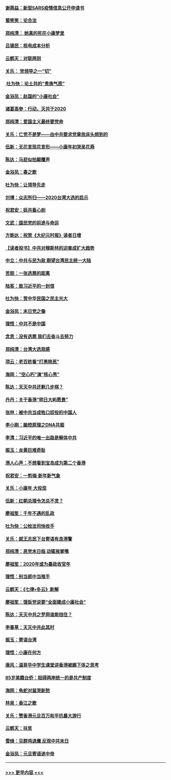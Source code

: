 #### [谢燕益：新型SARS疫情信息公开申请书](../pages/nsc993/n11808840.md?t=01211155) 
#### [蜀笑笑：论合法](../pages/nsc993/n11808064.md?t=01211155) 
#### [郑纯清： 她真的死在小康梦里](../pages/nsc993/n11806623.md?t=01211155) 
#### [吕锡民：核电成本分析](../pages/nsc993/n11806284.md?t=01211155) 
#### [云鹤天：对联两则](../pages/nsc993/n11805957.md?t=01211155) 
#### [关乐： 党领导之一“切”](../pages/nsc993/n11804505.md?t=01211155) 
#### [ 吐为快：论土共的“贵族气质”](../pages/nsc993/n11804490.md?t=01211155) 
#### [金浴凤：赵国的“小康社会”](../pages/nsc993/n11804452.md?t=01211155) 
#### [诸葛高参：行动，灭共于2020](../pages/nsc993/n11804120.md?t=01211155) 
#### [郑纯清：爱国主义最终要党命](../pages/nsc993/n11802197.md?t=01211155) 
#### [关乐：亡党不是梦——由中共要求党章放床头想到的](../pages/nsc993/n11802156.md?t=01211155) 
#### [伍新：无花言现花言形——小康年初哭吴花燕](../pages/nsc993/n11800044.md?t=01211155) 
#### [陈达：马屁似拍颠覆声](../pages/nsc993/n11800010.md?t=01211155) 
#### [金浴凤：春之歌](../pages/nsc993/n11797687.md?t=01211155) 
#### [吐为快：让领导先走](../pages/nsc993/n11797512.md?t=01211155) 
#### [刘博：众志所归——2020台湾大选的启示](../pages/nsc993/n11796878.md?t=01211155) 
#### [祝君安：妖共畜心剖](../pages/nsc993/n11794273.md?t=01211155) 
#### [文武：国民党的前途与命运](../pages/nsc993/n11794198.md?t=01211155) 
#### [方能达：祝贺《大纪元时报》读者日增](../pages/nsc993/n11793807.md?t=01211155) 
#### [【读者投书】中共对穆斯林的迫害成扩大趋势](../pages/nsc993/n11791371.md?t=01211155) 
#### [中立：中共与民为敌 期望台湾民主统一大陆](../pages/nsc993/n11790392.md?t=01211155) 
#### [苦胆：一张选票的距离](../pages/nsc993/n11788914.md?t=01211155) 
#### [陆客：致习近平的一封信](../pages/nsc993/n11788867.md?t=01211155) 
#### [吐为快：贺中华民国之民主光大](../pages/nsc993/n11788618.md?t=01211155) 
#### [金浴凤：末日党之像](../pages/nsc993/n11787475.md?t=01211155) 
#### [理悟：中共不是中国](../pages/nsc993/n11787463.md?t=01211155) 
#### [念贲：没有选票  我们去奋斗去努力](../pages/nsc993/n11787398.md?t=01211155) 
#### [郑纯清：台湾大选观感](../pages/nsc993/n11786210.md?t=01211155) 
#### [项云：老百姓看“打黑除恶”](../pages/nsc993/n11785398.md?t=01211155) 
#### [海网：“空心朽”演“核心秀”](../pages/nsc993/n11783874.md?t=01211155) 
#### [陈达：天灭中共还剩几步棋？](../pages/nsc993/n11783719.md?t=01211155) 
#### [丹丹：关于香港“明日大屿愿景”](../pages/nsc993/n11783273.md?t=01211155) 
#### [张林：被中共当成牲口奴役的中国人](../pages/nsc993/n11782397.md?t=01211155) 
#### [李小刚：脑控原理之DNA共振](../pages/nsc993/n11780962.md?t=01211155) 
#### [李清：习近平的唯一出路是解体中共](../pages/nsc993/n11780866.md?t=01211155) 
#### [振玉：炎黄巨难奇耻](../pages/nsc993/n11779632.md?t=01211155) 
#### [港人心声：不想看到宝岛成为第二个香港](../pages/nsc993/n11778817.md?t=01211155) 
#### [祝君安：一剪梅‧新年新气象](../pages/nsc993/n11776340.md?t=01211155) 
#### [关乐：小康年 大役现](../pages/nsc993/n11774213.md?t=01211155) 
#### [伍新：红朝总理令怎总不灵？](../pages/nsc993/n11770813.md?t=01211155) 
#### [廖祖笙：千年不遇的乱政](../pages/nsc993/n11770373.md?t=01211155) 
#### [吐为快：公检法司快收手](../pages/nsc993/n11770359.md?t=01211155) 
#### [关乐：就王志民下台寄语有良港警](../pages/nsc993/n11769903.md?t=01211155) 
#### [郑纯清：恶党末日临 动辄挨掌嘴](../pages/nsc993/n11769356.md?t=01211155) 
#### [廖祖笙：2020年或为暴政收官年](../pages/nsc993/n11768216.md?t=01211155) 
#### [理悟：别当郎中当推手](../pages/nsc993/n11768243.md?t=01211155) 
#### [云鹤天：《七律▪冬云》新解](../pages/nsc993/n11768204.md?t=01211155) 
#### [廖祖笙：饿饭党说要“全面建成小康社会”](../pages/nsc993/n11767482.md?t=01211155) 
#### [陈达：天灭中共之罗网谁能挡住？](../pages/nsc993/n11767465.md?t=01211155) 
#### [李春草：天灭中共此其时](../pages/nsc993/n11767452.md?t=01211155) 
#### [振玉：寄语台湾](../pages/nsc993/n11767432.md?t=01211155) 
#### [理悟：小康在何方](../pages/nsc993/n11767394.md?t=01211155) 
#### [唐风：温哥华中学生课堂讲香港被踢下体之思考](../pages/nsc993/n11766848.md?t=01211155) 
#### [85岁美籍台侨：阻碍两岸统一的是共产制度](../pages/nsc993/n11765043.md?t=01211155) 
#### [海网：龟蛇对鼠哭新愁](../pages/nsc993/n11764895.md?t=01211155) 
#### [林泉：香江之歌](../pages/nsc993/n11764415.md?t=01211155) 
#### [关乐：赞香港元旦百万和平抗暴大游行](../pages/nsc993/n11764382.md?t=01211155) 
#### [云鹤天：扶贫](../pages/nsc993/n11764245.md?t=01211155) 
#### [雪绮：见群鸡退鹰  反观中共末日](../pages/nsc993/n11762112.md?t=01211155) 
#### [金浴凤：元旦寄语迷中帝](../pages/nsc993/n11761788.md?t=01211155) 

----
#### [ >>> 更早内容 <<< ](../indexes/nsc993-earlier.md)
